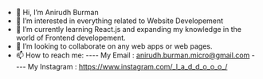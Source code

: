 - 👋 Hi, I’m Anirudh Burman
- 👀 I’m interested in everything related to Website Developement
- 🌱 I’m currently learning React.js and expanding my knowledge in the world of Frontend developement.
- 💞️ I’m looking to collaborate on any web apps or web pages.
- 📫 How to reach me: 
                 ---- My Email : anirudh.burman.micro@gmail.com
                 ---- My Instagram : https://www.instagram.com/_l_a_d_d_o_o_o_/

<!---
anirudhburman/anirudhburman is a ✨ special ✨ repository because its `README.md` (this file) appears on your GitHub profile.
You can click the Preview link to take a look at your changes.
--->
